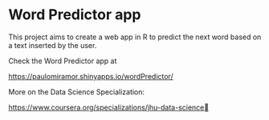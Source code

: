 # Word Predictor app

This project aims to create a web app in R to predict the next word based on a text inserted by the user.

Check the Word Predictor app at

https://paulomiramor.shinyapps.io/wordPredictor/


More on the Data Science Specialization:

https://www.coursera.org/specializations/jhu-data-science
